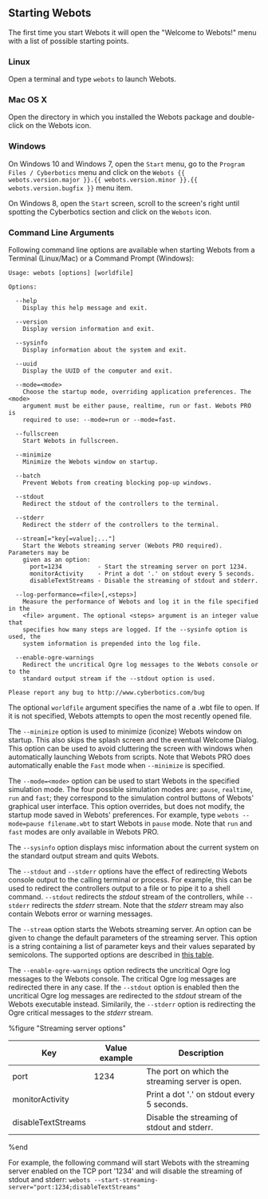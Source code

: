 ## Starting Webots

The first time you start Webots it will open the "Welcome to Webots!" menu with
a list of possible starting points.

### Linux

Open a terminal and type `webots` to launch Webots.

### Mac OS X

Open the directory in which you installed the Webots package and double-click on
the Webots icon.

### Windows

On Windows 10 and Windows 7, open the `Start` menu, go to the `Program Files /
Cyberbotics` menu and click on the `Webots {{ webots.version.major }}.{{
webots.version.minor }}.{{ webots.version.bugfix }}` menu item.

On Windows 8, open the `Start` screen, scroll to the screen's right until
spotting the Cyberbotics section and click on the `Webots` icon.

### Command Line Arguments

Following command line options are available when starting Webots from a
Terminal (Linux/Mac) or a Command Prompt (Windows):

```
Usage: webots [options] [worldfile]

Options:

  --help
    Display this help message and exit.

  --version
    Display version information and exit.

  --sysinfo
    Display information about the system and exit.

  --uuid
    Display the UUID of the computer and exit.

  --mode=<mode>
    Choose the startup mode, overriding application preferences. The <mode>
    argument must be either pause, realtime, run or fast. Webots PRO is
    required to use: --mode=run or --mode=fast.

  --fullscreen
    Start Webots in fullscreen.

  --minimize
    Minimize the Webots window on startup.

  --batch
    Prevent Webots from creating blocking pop-up windows.

  --stdout
    Redirect the stdout of the controllers to the terminal.

  --stderr
    Redirect the stderr of the controllers to the terminal.

  --stream[="key[=value];..."]
    Start the Webots streaming server (Webots PRO required). Parameters may be
    given as an option:
      port=1234          - Start the streaming server on port 1234.
      monitorActivity    - Print a dot '.' on stdout every 5 seconds.
      disableTextStreams - Disable the streaming of stdout and stderr.

  --log-performance=<file>[,<steps>]
    Measure the performance of Webots and log it in the file specified in the
    <file> argument. The optional <steps> argument is an integer value that
    specifies how many steps are logged. If the --sysinfo option is used, the
    system information is prepended into the log file.

  --enable-ogre-warnings
    Redirect the uncritical Ogre log messages to the Webots console or to the
    standard output stream if the --stdout option is used.

Please report any bug to http://www.cyberbotics.com/bug
```

The optional `worldfile` argument specifies the name of a .wbt file to open. If
it is not specified, Webots attempts to open the most recently opened file.

The `--minimize` option is used to minimize (iconize) Webots window on startup.
This also skips the splash screen and the eventual Welcome Dialog. This option
can be used to avoid cluttering the screen with windows when automatically
launching Webots from scripts. Note that Webots PRO does automatically enable
the `Fast` mode when `--minimize` is specified.

The `--mode=<mode>` option can be used to start Webots in the specified
simulation mode. The four possible simulation modes are: `pause`, `realtime`,
`run` and `fast`; they correspond to the simulation control buttons of Webots'
graphical user interface. This option overrides, but does not modify, the
startup mode saved in Webots' preferences. For example, type `webots
--mode=pause filename.wbt` to start Webots in `pause` mode. Note that `run` and
`fast` modes are only available in Webots PRO.

The `--sysinfo` option displays misc information about the current system on the
standard output stream and quits Webots.

The `--stdout` and `--stderr` options have the effect of redirecting Webots
console output to the calling terminal or process. For example, this can be used
to redirect the controllers output to a file or to pipe it to a shell command.
`--stdout` redirects the *stdout* stream of the controllers, while `--stderr`
redirects the *stderr* stream. Note that the *stderr* stream may also contain
Webots error or warning messages.

The `--stream` option starts the Webots streaming server. An option can be given to change the default parameters of the streaming server. This option is a string containing a list of parameter keys and their values separated by semicolons. The supported options are described in [this table](#streaming-server-options).

The `--enable-ogre-warnings` option redirects the uncritical Ogre log messages to the Webots console. The critical Ogre log messages are redirected there in any case. If the `--stdout` option is enabled then the uncritical Ogre log messages are redirected to the *stdout* stream of the Webots executable instead. Similarily, the `--stderr` option is redirecting the Ogre critical messages to the *stderr* stream.

%figure "Streaming server options"

| Key                | Value example | Description                                     |
| ------------------ | ------------- | ----------------------------------------------- |
| port               | 1234          | The port on which the streaming server is open. |
| monitorActivity    |               | Print a dot '.' on stdout every 5 seconds.      |
| disableTextStreams |               | Disable the streaming of stdout and stderr.     |


%end

For example, the following command will start Webots with the streaming server enabled on the TCP port '1234' and will disable the streaming of stdout and stderr: `webots --start-streaming-server="port:1234;disableTextStreams"`

